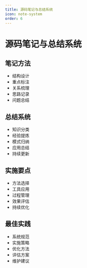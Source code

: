 ```yaml
---
title: 源码笔记与总结系统
icon: note-system
order: 6
---
```


# 源码笔记与总结系统

## 笔记方法
- 结构设计
- 重点标注
- 关系梳理
- 思路记录
- 问题总结

## 总结系统
- 知识分类
- 经验提炼
- 模式归纳
- 应用总结
- 持续更新

## 实施要点
- 方法选择
- 工具应用
- 过程管理
- 效果评估
- 持续优化

## 最佳实践
- 系统规范
- 实施策略
- 优化方法
- 评估方案
- 维护建议
